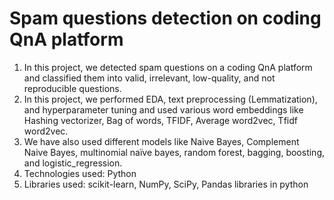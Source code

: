 # Spam questions detection on coding QnA platform

1. In this project, we detected spam questions on a coding QnA platform and classified them into valid, irrelevant, low-quality, and not reproducible questions.
2. In this project, we performed EDA, text preprocessing (Lemmatization), and hyperparameter tuning and used various word embeddings like Hashing vectorizer, Bag of words, TFIDF, Average word2vec, Tfidf word2vec.
3. We have also used different models like Naive Bayes, Complement Naive Bayes, multinomial naïve bayes, random forest, bagging, boosting, and logistic_regression.
4. Technologies used: Python
5. Libraries used: scikit-learn, NumPy, SciPy, Pandas libraries in python
